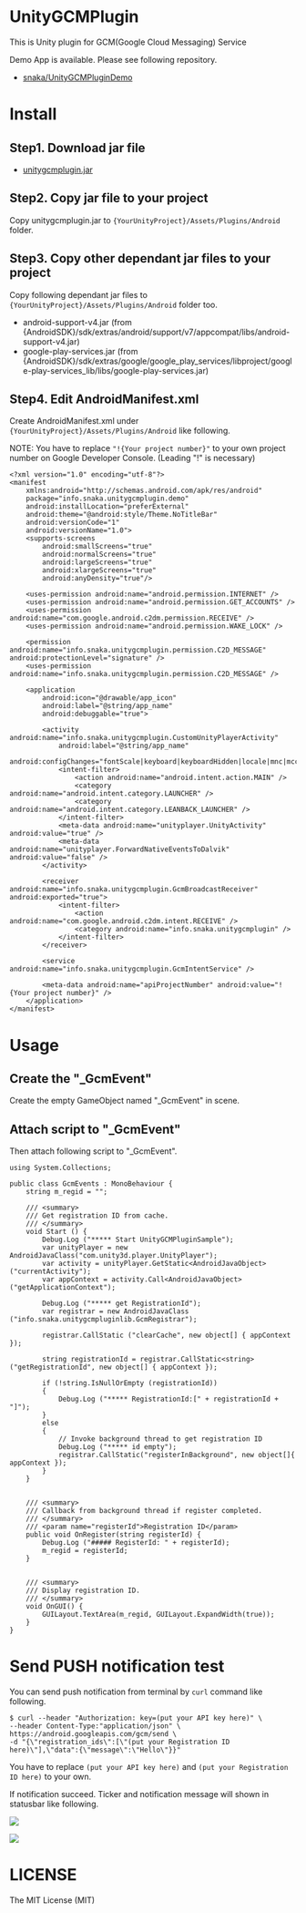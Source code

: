UnityGCMPlugin
==============

This is Unity plugin for GCM(Google Cloud Messaging) Service

Demo App is available. Please see following repository.

* [snaka/UnityGCMPluginDemo](https://github.com/snaka/UnityGCMPluginDemo)

# Install

## Step1. Download jar file

* [unitygcmplugin.jar](https://github.com/snaka/UnityGCMPlugin/blob/master/unitygcmplugin/release/unitygcmplugin.jar)

## Step2. Copy jar file to your project

Copy unitygcmplugin.jar to `{YourUnityProject}/Assets/Plugins/Android` folder.


## Step3. Copy other dependant jar files to your project

Copy following dependant jar files to `{YourUnityProject}/Assets/Plugins/Android` folder too.

* android-support-v4.jar (from {AndroidSDK}/sdk/extras/android/support/v7/appcompat/libs/android-support-v4.jar)
* google-play-services.jar (from {AndroidSDK}/sdk/extras/google/google_play_services/libproject/google-play-services_lib/libs/google-play-services.jar)

## Step4. Edit AndroidManifest.xml

Create AndroidManifest.xml under `{YourUnityProject}/Assets/Plugins/Android` like following.

NOTE: You have to replace `"!{Your project number}"` to your own project number on Google Developer Console. (Leading "!" is necessary)

```
<?xml version="1.0" encoding="utf-8"?>
<manifest
    xmlns:android="http://schemas.android.com/apk/res/android"
    package="info.snaka.unitygcmplugin.demo"
	android:installLocation="preferExternal"
	android:theme="@android:style/Theme.NoTitleBar"
    android:versionCode="1"
    android:versionName="1.0">
    <supports-screens
        android:smallScreens="true"
        android:normalScreens="true"
        android:largeScreens="true"
        android:xlargeScreens="true"
        android:anyDensity="true"/>
        
    <uses-permission android:name="android.permission.INTERNET" />
    <uses-permission android:name="android.permission.GET_ACCOUNTS" />
    <uses-permission android:name="com.google.android.c2dm.permission.RECEIVE" />
    <uses-permission android:name="android.permission.WAKE_LOCK" />
    
    <permission android:name="info.snaka.unitygcmplugin.permission.C2D_MESSAGE" android:protectionLevel="signature" />
    <uses-permission android:name="info.snaka.unitygcmplugin.permission.C2D_MESSAGE" />
    
    <application
		android:icon="@drawable/app_icon"
        android:label="@string/app_name"
        android:debuggable="true">
        
        <activity android:name="info.snaka.unitygcmplugin.CustomUnityPlayerActivity"
            android:label="@string/app_name"
            android:configChanges="fontScale|keyboard|keyboardHidden|locale|mnc|mcc|navigation|orientation|screenLayout|screenSize|smallestScreenSize|uiMode|touchscreen">
            <intent-filter>
                <action android:name="android.intent.action.MAIN" />
                <category android:name="android.intent.category.LAUNCHER" />
                <category android:name="android.intent.category.LEANBACK_LAUNCHER" />
            </intent-filter>
            <meta-data android:name="unityplayer.UnityActivity" android:value="true" />
            <meta-data android:name="unityplayer.ForwardNativeEventsToDalvik" android:value="false" />
        </activity>
	    
        <receiver android:name="info.snaka.unitygcmplugin.GcmBroadcastReceiver" android:exported="true">
            <intent-filter>
                <action android:name="com.google.android.c2dm.intent.RECEIVE" />
                <category android:name="info.snaka.unitygcmplugin" />
            </intent-filter>
        </receiver>

        <service android:name="info.snaka.unitygcmplugin.GcmIntentService" />

        <meta-data android:name="apiProjectNumber" android:value="!{Your project number}" />
    </application>
</manifest>
```

# Usage


## Create the "_GcmEvent" 

Create the empty GameObject named "_GcmEvent" in scene.

## Attach script to "_GcmEvent"

Then attach following script to "_GcmEvent".

```
using System.Collections;

public class GcmEvents : MonoBehaviour {
	string m_regid = "";

	/// <summary>
	/// Get registration ID from cache.
	/// </summary>
	void Start () {
		Debug.Log ("***** Start UnityGCMPluginSample");
		var unityPlayer = new AndroidJavaClass("com.unity3d.player.UnityPlayer");
		var activity = unityPlayer.GetStatic<AndroidJavaObject>("currentActivity");
		var appContext = activity.Call<AndroidJavaObject>("getApplicationContext");
		
		Debug.Log ("***** get RegistrationId");
		var registrar = new AndroidJavaClass ("info.snaka.unitygcmpluginlib.GcmRegistrar");
		
		registrar.CallStatic ("clearCache", new object[] { appContext });
		
		string registrationId = registrar.CallStatic<string> ("getRegistrationId", new object[] { appContext });
		
		if (!string.IsNullOrEmpty (registrationId))
		{
			Debug.Log ("***** RegistrationId:[" + registrationId + "]");
		}
		else
		{
			// Invoke background thread to get registration ID
			Debug.Log ("***** id empty");
			registrar.CallStatic("registerInBackground", new object[]{ appContext });
		}
	}
	
	
	/// <summary>
	/// Callback from background thread if register completed.
	/// </summary>
	/// <param name="registerId">Registration ID</param>
	public void OnRegister(string registerId) {
		Debug.Log ("##### RegisterId: " + registerId);
		m_regid = registerId;
	}


	/// <summary>
	/// Display registration ID.
	/// </summary>
	void OnGUI() {
		GUILayout.TextArea(m_regid, GUILayout.ExpandWidth(true));
	}
}
```


# Send PUSH notification test

You can send push notification from terminal by `curl` command like following.

```
$ curl --header "Authorization: key=(put your API key here)" \
--header Content-Type:"application/json" \
https://android.googleapis.com/gcm/send \
-d "{\"registration_ids\":[\"(put your Registration ID here)\"],\"data":{\"message\":\"Hello\"}}"
```

You have to replace `(put your API key here)` and `(put your Registration ID here)` to your own.

If notification succeed. 
Ticker and notification message will shown in statusbar like following.

![](https://github.com/snaka/UnityGCMPlugin/blob/master/wiki/Ticker.png)

![](https://github.com/snaka/UnityGCMPlugin/blob/master/wiki/Notification.png)


# LICENSE

The MIT License (MIT)

